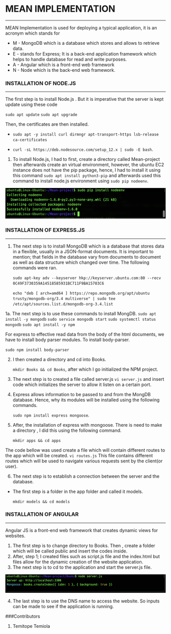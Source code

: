 # MEAN IMPLEMENTATION 
---
MEAN Implementation is used for deploying a typical application, it is an acronym which stands for 
* M - MongoDB which is a database which stores and allows to retrieve data. 
* E - stands for Express; It is a back-end application framework which helps to handle database for read and write purposes.   
* A - Angular which is a front-end web framework
* N - Node which is the back-end web framework.


### INSTALLATION OF NODE.JS 
---
The first step is to install Node.js . But it is imperative that the server is kept update using these code

`sudo apt update`
`sudo apt upgrade`

Then, the certificates are then installed.

* `sudo apt -y install curl dirmngr apt-transport-https lsb-release ca-certificates `

*   `curl -sL https://deb.nodesource.com/setup_12.x | sudo -E bash`.


1. To install Node.js, I had to first, create a directory called Mean-project then afterwards create an virtual environment, however, the ubuntu EC2 instance does not have the pip package, hence, I had to install it using this command `sudo apt install python3-pip`  and afterwards used this command to install node.js environment  using `sudo pip nodeenv`.

![node](./images/nodeenv.png)

### INSTALLATION OF EXPRESS.JS
---

1. The next step is to install MongoDB which is a database that stores data in a flexible, usually in a JSON-format documents. It is important to mention; that fields in the database vary from documents to document as well as data structure which changed over time.
The following commands were ran.

    `sudo apt-key adv --keyserver hkp://keyserver.ubuntu.com:80 --recv 0C49F3730359A14518585931BC711F9BA15703C6`


    `echo "deb [ arch=amd64 ] https://repo.mongodb.org/apt/ubuntu trusty/mongodb-org/3.4 multiverse" | sudo tee /etc/apt/sources.list.d/mongodb-org-3.4.list`

1a. The next step is to use these commands to install MongDB. 
    `sudo apt install -y mongodb`
    `sudo service mongodb start`
    `sudo systemctl status mongodb`
    `sudo apt install -y npm`

For express to effective read data from the body of the html documents, we have to install body parser modules. To install body-parser.

`sudo npm install body-parser`

2. I then created a directory and cd into Books.

    `mkdir Books && cd Books`, after which I go initialized the NPM project.

3. The next step is to created a file called server.js
`vi server.js` and insert code which initializes the server to allow it listen on a certain port.

4. Express allows information to be passed to and from the MongDB database. Hence, why its modules will be installed using the following commands.

    `sudo npm install express mongoose`.


5. After, the installation of express with mongoose. There is need to make a directory , I did this using the following command.

    `mkdir apps && cd apps`

The code bellow was used create a file which will contain different routes to the app which will be created. 
    `vi routes.js`
This file contains different routes which will be used to navigate various requests sent by the client(or user). 

6. The next step is to establish a  connection between the server and the database.
- The first step is a folder in the app folder and called it models. 

    `mkdir models && cd models`

### INSTALLATION OF ANGULAR
---
Angular JS is a front-end web framework that creates dynamic views for websites.
1. The first step is to change directory to Books. Then , create a folder which will be called public and insert the codes inside. 
2. After, step 1; I created files such as script.js file and the index.html but files allow for the dynamic creation of the  website application.
3. The next step is to cd to the application and start the server.js file. 

![server](./images/server.png)

4. The last step is to use the DNS name to access the website. So inputs can be made to see if the application is running.






































###Contributors
1. Temitope Temiola
